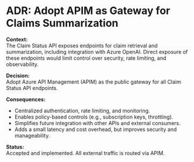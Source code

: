 # ADR: Adopt APIM as Gateway for Claims Summarization

**Context:**  
The Claim Status API exposes endpoints for claim retrieval and summarization, including integration with Azure OpenAI. Direct exposure of these endpoints would limit control over security, rate limiting, and observability.

**Decision:**  
Adopt Azure API Management (APIM) as the public gateway for all Claim Status API endpoints.

**Consequences:**
- Centralized authentication, rate limiting, and monitoring.
- Enables policy-based controls (e.g., subscription keys, throttling).
- Simplifies future integration with other APIs and external consumers.
- Adds a small latency and cost overhead, but improves security and manageability.

**Status:**  
Accepted and implemented. All external traffic is routed via APIM.